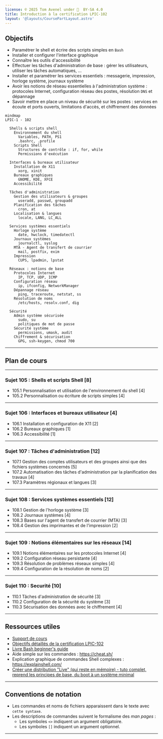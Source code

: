 ```yaml
---
license: © 2025 Tom Avenel under 󰵫  BY-SA 4.0
title: Introduction à la certification LPIC-102
layout: '@layouts/CoursePartLayout.astro'
---
```


## Objectifs

- Paramétrer le shell et écrire des scripts simples en `Bash`
- Installer et configurer l'interface graphique
- Connaître les outils d'accessibilité
- Effectuer les tâches d'administration de base : gérer les utilisateurs, utiliser les tâches automatiques, …
- Installer et paramétrer les services essentiels : messagerie, impression, horloge système, journaux système
- Avoir les notions de réseau essentielles à l'administration système : protocoles Internet, configuration réseau des postes, résolution `DNS` et dépannage
- Savoir mettre en place un niveau de sécurité sur les postes : services en écoute et ports ouverts, limitations d'accès, et chiffrement des données

```mermaid
mindmap
LPIC-1 - 102

  Shells & scripts shell
    Environnement du shell
      Variables, PATH, PS1
      .bashrc, .profile
    Scripts Shell
      Structures de contrôle : if, for, while
      Permissions d'exécution

  Interfaces & bureaux utilisateur
    Installation de X11
      xorg, xinit
    Bureaux graphiques
      GNOME, KDE, XFCE
    Accessibilité

  Tâches d'administration
    Gestion des utilisateurs & groupes
      useradd, passwd, groupadd
    Planification des tâches
      cron, at
    Localisation & langues
      locale, LANG, LC_ALL

  Services systèmes essentiels
    Horloge système
      date, hwclock, timedatectl
    Journaux systèmes
      journalctl, syslog
    MTA - Agent de transfert de courrier
      mail, postfix, exim
    Impression
      CUPS, lpadmin, lpstat

  Réseaux : notions de base
    Protocoles Internet
      IP, TCP, UDP, ICMP
    Configuration réseau
      ip, ifconfig, NetworkManager
    Dépannage réseau
      ping, traceroute, netstat, ss
    Résolution de noms
      /etc/hosts, resolv.conf, dig

  Sécurité
    Admin système sécurisée
      sudo, su
      politiques de mot de passe
    Sécurité système
      permissions, umask, audit
    Chiffrement & sécurisation
      GPG, ssh-keygen, chmod 700
```

---

## Plan de cours

---

### Sujet 105 : Shells et scripts Shell [8]

- 105.1 Personnalisation et utilisation de l'environnement du shell [4]
- 105.2 Personnalisation ou écriture de scripts simples [4]

---

### Sujet 106 : Interfaces et bureaux utilisateur [4]

- 106.1 Installation et configuration de X11 [2]
- 106.2 Bureaux graphiques [1]
- 106.3 Accessibilité [1]

---

### Sujet 107 : Tâches d'administration [12]

- 107.1 Gestion des comptes utilisateurs et des groupes ainsi que des fichiers systèmes concernés [5]
- 107.2 Automatisation des tâches d'administration par la planification des travaux [4]
- 107.3 Paramètres régionaux et langues [3]

---

### Sujet 108 : Services systèmes essentiels [12]

- 108.1 Gestion de l'horloge système [3]
- 108.2 Journaux systèmes [4]
- 108.3 Bases sur l'agent de transfert de courrier (MTA) [3]
- 108.4 Gestion des imprimantes et de l'impression [2]

---

### Sujet 109 : Notions élémentaires sur les réseaux [14]

- 109.1 Notions élémentaires sur les protocoles Internet [4]
- 109.2 Configuration réseau persistante [4]
- 109.3 Résolution de problèmes réseaux simples [4]
- 109.4 Configuration de la résolution de noms [2]

---

### Sujet 110 : Securité [10]

- 110.1 Tâches d'administration de sécurité [3]
- 110.2 Configuration de la sécurité du système [3]
- 110.3 Sécurisation des données avec le chiffrement [4]

---

## Ressources utiles

- [Support de cours](https://learning.lpi.org/en/learning-materials/102-500/)
- [Objectifs détaillés de la certification LPIC-102](https://www.lpi.org/fr/our-certifications/exam-102-objectives)
- [Livre Bash beginner's guide](https://ftp.traduc.org/doc-vf/guides/Bash-Beginners-Guide/)
- Aide simple sur les commandes : <https://cheat.sh/>
- Explication graphique de commandes Shell complexes : <https://explainshell.com/>
- [Créer une distribution "Live" (qui reste en mémoire) - tuto complet, reprend les principes de base, du boot à un système minimal](https://zestedesavoir.com/tutoriels/268/creer-son-premier-rim-linux/)

---

## Conventions de notation

- Les commandes et noms de fichiers apparaissent dans le texte avec `cette syntaxe`.
- Les descriptions de commandes suivent le formalisme des _man pages_ :
  - Les symboles `<>` indiquent un argument obligatoire.
  - Les symboles `[]` indiquent un argument optionnel.  

---

